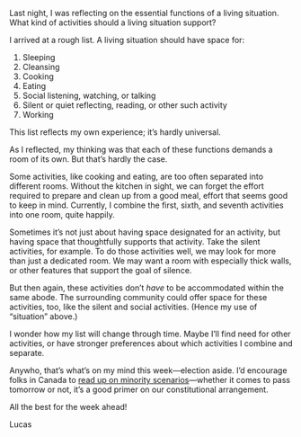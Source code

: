 Last night, I was reflecting on the essential functions of a living situation. What kind of activities should a living situation support?

I arrived at a rough list. A living situation should have space for:

1. Sleeping
2. Cleansing
3. Cooking
4. Eating
5. Social listening, watching, or talking
6. Silent or quiet reflecting, reading, or other such activity
7. Working

This list reflects my own experience; it’s hardly universal.

As I reflected, my thinking was that each of these functions demands a room of its own. But that’s hardly the case.

Some activities, like cooking and eating, are too often separated into different rooms. Without the kitchen in sight, we can forget the effort required to prepare and clean up from a good meal, effort that seems good to keep in mind. Currently, I combine the first, sixth, and seventh activities into one room, quite happily.

Sometimes it’s not just about having space designated for an activity, but having space that thoughtfully supports that activity. Take the silent activities, for example. To do those activities well, we may look for more than just a dedicated room. We may want a room with especially thick walls, or other features that support the goal of silence.

But then again, these activities don’t _have_ to be accommodated within the same abode. The surrounding community could offer space for these activities, too, like the silent and social activities. (Hence my use of “situation” above.)

I wonder how my list will change through time. Maybe I’ll find need for other activities, or have stronger preferences about which activities I combine and separate.

Anywho, that’s what’s on my mind this week—election aside. I’d encourage folks in Canada to [read up on minority scenarios](https://www.macleans.ca/politics/ottawa/an-expert-guide-to-minority-scenarios/)—whether it comes to pass tomorrow or not, it’s a good primer on our constitutional arrangement.

All the best for the week ahead!

Lucas